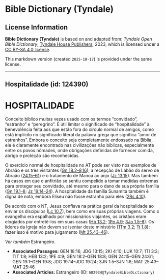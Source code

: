 # Bible Dictionary (Tyndale)

## License Information

**Bible Dictionary (Tyndale)** is based on and adapted from: _Tyndale Open Bible Dictionary_, [Tyndale House Publishers](https://tyndaleopenresources.com/), 2023, which is licensed under a [CC BY-SA 4.0 license](https://creativecommons.org/licenses/by-sa/4.0/legalcode.en).

This markdown version (created `2025-10-17`) is provided under the same license.



--------------------------------

## Hospitalidade (id: 124390)

HOSPITALIDADE
=============

Conceito bíblico muitas vezes usado com os termos “convidado”, “estranho” e “peregrino”. É útil limitar o significado de “hospitalidade” à benevolência feita aos que estão fora do círculo normal de amigos, como está implícito no significado literal da palavra grega que significa “amor de estranhos”. Embora o conceito seja completamente endossado na Bíblia, ele é claramente encontrado nas civilizações não bíblicas, especialmente entre os povos nômades, onde obrigações definidas de fornecer comida, abrigo e proteção são reconhecidas.

O exercício normal de hospitalidade no AT pode ser visto nos exemplos de Abraão e os três visitantes ([Gn 18\.2–8,16](https://ref.ly/Gen18:2-Gen18:8)), a recepção de Labão do servo de Abraão ([24\.15–61](https://ref.ly/Gen24:15-Gen24:61)) e o tratamento de Manoá ao anjo ([Jz 13\.15](https://ref.ly/Judg13:15)). Mas também há casos em que o anfitrião se sentiu compelido a tomar medidas extremas para proteger seu convidado, até mesmo para o dano de sua própria família ([Gn 19\.1–8](https://ref.ly/Gen19:1-Gen19:8); [Jz 19\.14–24](https://ref.ly/Judg19:14-Judg19:24)). A hospitalidade da família Sunamita também é digna de nota, embora Eliseu não fosse estranho para eles ([2Rs 4\.10](https://ref.ly/2Kgs4:10)).

De acordo com o NT, Jesus confiava na prática geral da hospitalidade ao enviar os discípulos ([Lc 10\.7](https://ref.ly/Luke10:7)), bem como em suas próprias viagens. Como o evangelho era espalhado por missionários viajantes, os cristãos eram elogiados por entretê\-los em suas casas ([Hb 13\.2](https://ref.ly/Heb13:2); [1Pe 4\.9](https://ref.ly/1Pet4:9); [3Jo 1\.5–8](https://ref.ly/3John1:5-3John1:8)). Os líderes da Igreja não devem se isentar deste ministério ([1Tm 3\.2](https://ref.ly/1Tim3:2); [Tt 1\.8](https://ref.ly/Titus1:8)); fazer isso é motivo para julgamento ([Mt 25\.43–46](https://ref.ly/Matt25:43-Matt25:46)).

*Ver também* Estrangeiro.

* **Associated Passages:** GEN 18:16; JDG 13:15; 2KI 4:10; LUK 10:7; 1TI 3:2; TIT 1:8; HEB 13:2; 1PE 4:9; GEN 18:2–GEN 18:8; GEN 24:15–GEN 24:61; GEN 19:1–GEN 19:8; JDG 19:14–JDG 19:24; 3JN 1:5–3JN 1:8; MAT 25:43–MAT 25:46
* **Associated Articles:** Estrangeiro (ID: `682934@TyndaleBibleDictionary`)

